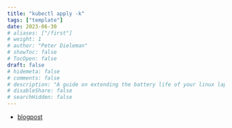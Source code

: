 ```yaml
---
title: "kubectl apply -k"
tags: ["template"]
date: 2023-06-30
# aliases: ["/first"]
# weight: 1
# author: "Peter Dieleman"
# showToc: false
# TocOpen: false
draft: false
# hidemeta: false
# comments: false
# description: "A guide on extending the battery life of your linux laptop"
# disableShare: false
# searchHidden: false
---
```


- [blogpost](https://www.mirantis.com/blog/introduction-to-kustomize-part-2-overriding-values-with-overlays/)
